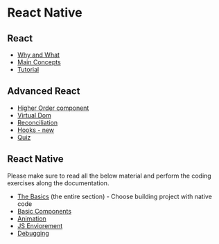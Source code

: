 # React Native

## React
* [Why and What](https://reactjs.org/blog/2013/06/05/why-react.html)
* [Main Concepts](https://reactjs.org/docs/hello-world.html)
* [Tutorial](https://reactjs.org/tutorial/tutorial.html#before-we-start-the-tutorial)

## Advanced React
* [Higher Order component](https://reactjs.org/docs/higher-order-components.html)
* [Virtual Dom](https://reactjs.org/docs/faq-internals.html#what-is-the-virtual-dom)
* [Reconciliation](https://reactjs.org/docs/reconciliation.html)
* [Hooks - new](https://reactjs.org/docs/hooks-intro.html)
* [Quiz](https://goo.gl/forms/patln8QNQAXrpzh93)

## React Native

Please make sure to read all the below material and perform the coding exercises along the documentation. 

* [The Basics](https://facebook.github.io/react-native/docs/getting-started) (the entire section) -  Choose building project with native code
* [Basic Components](https://facebook.github.io/react-native/docs/components-and-apis)
* [Animation](https://facebook.github.io/react-native/docs/animations)
* [JS Enviorement](https://facebook.github.io/react-native/docs/javascript-environment)
* [Debugging](https://facebook.github.io/react-native/docs/debugging)
